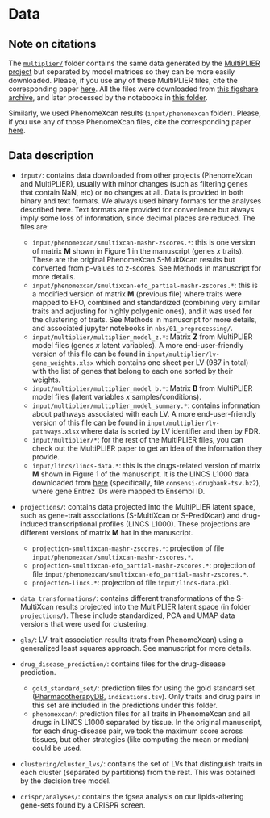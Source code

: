 # Data

## Note on citations

The [`multiplier/`](multiplier/) folder contains the same data generated by the [MultiPLIER project](https://github.com/greenelab/multi-plier) but separated by model matrices so they can be more easily downloaded.
Please, if you use any of these MultiPLIER files, cite the corresponding paper [here](https://doi.org/10.1016/j.cels.2019.04.003).
All the files were downloaded from [this figshare archive](https://doi.org/10.6084/m9.figshare.5716033.v4), and later processed by the notebooks in [this folder](https://github.com/greenelab/phenoplier/tree/master/nbs/01_preprocessing).

Similarly, we used PhenomeXcan results (`input/phenomexcan` folder).
Please, if you use any of those PhenomeXcan files, cite the corresponding paper [here](https://doi.org/10.1126/sciadv.aba2083).

## Data description

* `input/`: contains data downloaded from other projects (PhenomeXcan and MultiPLIER), usually with minor changes (such as filtering genes that contain NaN, etc) or no changes at all.
Data is provided in both binary and text formats.
We always used binary formats for the analyses described here. 
Text formats are provided for convenience but always imply some loss of information, since decimal places are reduced.
The files are:
  * `input/phenomexcan/smultixcan-mashr-zscores.*`: this is one version of matrix **M** shown in Figure 1 in the manuscript (genes *x* traits).
These are the original PhenomeXcan S-MultiXcan results but converted from p-values to z-scores.
See Methods in manuscript for more details.
  * `input/phenomexcan/smultixcan-efo_partial-mashr-zscores.*`: this is a modified version of matrix **M** (previous file) where traits were mapped to EFO, combined and standardized (combining very similar traits and adjusting for highly polygenic ones), and it was used for the clustering of traits.
See Methods in manuscript for more details, and associated jupyter notebooks in `nbs/01_preprocessing/`.
  * `input/multiplier/multiplier_model_z.*`: Matrix **Z** from MultiPLIER model files (genes *x* latent variables).
A more end-user-friendly version of this file can be found in `input/multiplier/lv-gene_weights.xlsx` which contains one sheet per LV (987 in total) with the list of genes that belong to each one sorted by their weights.
  * `input/multiplier/multiplier_model_b.*`: Matrix **B** from MultiPLIER model files (latent variables *x* samples/conditions).
  * `input/multiplier/multiplier_model_summary.*`: contains information about pathways associated with each LV.
A more end-user-friendly version of this file can be found in `input/multiplier/lv-pathways.xlsx` where data is sorted by LV identifier and then by FDR.
  * `input/multiplier/*`: for the rest of the MultiPLIER files, you can check out the MultiPLIER paper to get an idea of the information they provide. 
  * `input/lincs/lincs-data.*`: this is the drugs-related version of matrix **M** shown in Figure 1 of the manuscript.
It is the LINCS L1000 data downloaded from [here](https://doi.org/10.6084/m9.figshare.3085426.v1) (specifically, file `consensi-drugbank-tsv.bz2`), where gene Entrez IDs were mapped to Ensembl ID.

* `projections/`: contains data projected into the MultiPLIER latent space, such as gene-trait associations (S-MultiXcan or S-PrediXcan) and drug-induced transcriptional profiles (LINCS L1000).
These projections are different versions of matrix **M** hat in the manuscript.
  * `projection-smultixcan-mashr-zscores.*`: projection of file `input/phenomexcan/smultixcan-mashr-zscores.*`.
  * `projection-smultixcan-efo_partial-mashr-zscores.*`: projection of file `input/phenomexcan/smultixcan-efo_partial-mashr-zscores.*`.
  * `projection-lincs.*`: projection of file `input/lincs-data.pkl`.

* `data_transformations/`: contains different transformations of the S-MultiXcan results projected into the MultiPLIER latent space (in folder `projections/`). These include standardized, PCA and UMAP data versions that were used for clustering.

* `gls/`: LV-trait association results (trats from PhenomeXcan) using a generalized least squares approach.
See manuscript for more details.

* `drug_disease_prediction/`: contains files for the drug-disease prediction.
  * `gold_standard_set/`: prediction files for using the gold standard set ([PharmacotherapyDB](https://doi.org/10.6084/m9.figshare.3103054.v1), `indications.tsv`).
Only traits and drug pairs in this set are included in the predictions under this folder.
  * `phenomexcan/`: prediction files for all traits in PhenomeXcan and all drugs in LINCS L1000 separated by tissue.
In the original manuscript, for each drug-disease pair, we took the maximum score across tissues, but other strategies (like computing the mean or median) could be used.

* `clustering/cluster_lvs/`: contains the set of LVs that distinguish traits in each cluster (separated by partitions) from the rest.
This was obtained by the decision tree model.

* `crispr/analyses/`: contains the fgsea analysis on our lipids-altering gene-sets found by a CRISPR screen.
